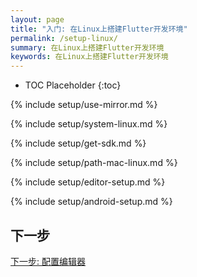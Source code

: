 ```yaml
---
layout: page
title: "入门: 在Linux上搭建Flutter开发环境"
permalink: /setup-linux/
summary: 在Linux上搭建Flutter开发环境
keywords: 在Linux上搭建Flutter开发环境
---
```


* TOC Placeholder
{:toc}

{% include setup/use-mirror.md %}

{% include setup/system-linux.md %}

{% include setup/get-sdk.md %} 

{% include setup/path-mac-linux.md %}

{% include setup/editor-setup.md %}

{% include setup/android-setup.md %}

## 下一步

[下一步: 配置编辑器](/get-started/editor/)
